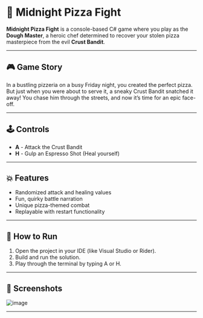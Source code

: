 # 🍕 Midnight Pizza Fight

**Midnight Pizza Fight** is a console-based C# game where you play as the **Dough Master**, a heroic chef determined to recover your stolen pizza masterpiece from the evil **Crust Bandit**.

---

## 🎮 Game Story

In a bustling pizzeria on a busy Friday night, you created the perfect pizza. But just when you were about to serve it, a sneaky Crust Bandit snatched it away! You chase him through the streets, and now it’s time for an epic face-off.

---

## 🕹️ Controls

- **A** - Attack the Crust Bandit
- **H** - Gulp an Espresso Shot (Heal yourself)

---

## 💥 Features

- Randomized attack and healing values
- Fun, quirky battle narration
- Unique pizza-themed combat
- Replayable with restart functionality

---

## 🧱 How to Run

1. Open the project in your IDE (like Visual Studio or Rider).
2. Build and run the solution.
3. Play through the terminal by typing A or H.

---

## 📸 Screenshots
![image](https://github.com/user-attachments/assets/be478543-f379-4030-827e-4d34b7d72de9)



---
